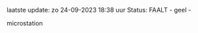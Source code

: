 laatste update: 
zo 24-09-2023 18:38   uur 
Status: FAALT - geel - 
<div class="service Y">microstation</div>
